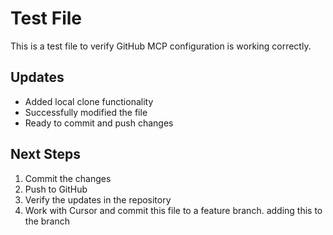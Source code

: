 # Test File

This is a test file to verify GitHub MCP configuration is working correctly.

## Updates
- Added local clone functionality
- Successfully modified the file
- Ready to commit and push changes

## Next Steps
1. Commit the changes
2. Push to GitHub
3. Verify the updates in the repository
4. Work with Cursor and commit this file to a feature branch. 
adding this to the branch